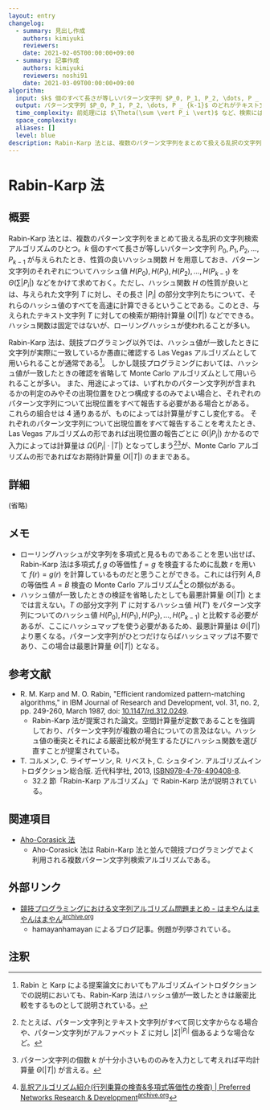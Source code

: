 ```yaml
---
layout: entry
changelog:
  - summary: 見出し作成
    authors: kimiyuki
    reviewers:
    date: 2021-02-05T00:00:00+09:00
  - summary: 記事作成
    authors: kimiyuki
    reviewers: noshi91
    date: 2021-03-09T00:00:00+09:00
algorithm:
  input: $k$ 個のすべて長さが等しいパターン文字列 $P_0, P_1, P_2, \dots, P _ {k-1}$ およびテキスト文字列 $T$
  output: パターン文字列 $P_0, P_1, P_2, \dots, P _ {k-1}$ のどれがテキスト文字列 $T$ に含まれるか。含まれるならその位置も求める。
  time_complexity: 前処理には $\Theta(\sum \vert P_i \vert)$ など、検索には平均 $O(\vert T \vert)$ など
  space_complexity:
  aliases: []
  level: blue
description: Rabin-Karp 法とは、複数のパターン文字列をまとめて扱える乱択の文字列検索アルゴリズムのひとつ。$k$ 個のパターン文字列 $P_0, P_1, P_2, \dots, P _ {k-1}$ のそれぞれについて $\Theta(\sum \vert P_i \vert)$ などをかけてハッシュ値を求めておくことで、与えられたテキスト文字列 $T$ に対し平均 $O(\vert T \vert)$ などでこれらの検索ができる。ハッシュ関数は固定ではないが、ローリングハッシュが使われることが多い。
---
```


# Rabin-Karp 法

## 概要

Rabin-Karp 法とは、複数のパターン文字列をまとめて扱える乱択の文字列検索アルゴリズムのひとつ。$k$ 個のすべて長さが等しいパターン文字列 $P_0, P_1, P_2, \dots, P _ {k-1}$ が与えられたとき、性質の良いハッシュ関数 $H$ を用意しておき、パターン文字列のそれぞれについてハッシュ値 $H(P_0), H(P_1), H(P_2), \dots, H(P _ {k-1})$ を $\Theta(\sum \vert P_i \vert)$ などをかけて求めておく。ただし、ハッシュ関数 $H$ の性質が良いとは、与えられた文字列 $T$ に対し、その長さ $\lvert P_i \rvert$ の部分文字列たちについて、それらのハッシュ値のすべてを高速に計算できるということである。このとき、与えられたテキスト文字列 $T$ に対しての検索が期待計算量 $O(\lvert T \rvert)$ などでできる。ハッシュ関数は固定ではないが、ローリングハッシュが使われることが多い。

Rabin-Karp 法は、競技プログラミング以外では、ハッシュ値が一致したときに文字列が実際に一致しているか愚直に確認する Las Vegas アルゴリズムとして用いられることが通常である[^usually-las-vegas]。
しかし競技プログラミングにおいては、ハッシュ値が一致したときの確認を省略して Monte Carlo アルゴリズムとして用いられることが多い。
また、用途によっては、いずれかのパターン文字列が含まれるかの判定のみやその出現位置をひとつ構成するのみでよい場合と、それぞれのパターン文字列について出現位置をすべて報告する必要がある場合とがある。
これらの組合せは $4$ 通りあるが、ものによっては計算量がすこし変化する。
それぞれのパターン文字列について出現位置をすべて報告することを考えたとき、Las Vegas アルゴリズムの形であれば出現位置の報告ごとに $\Theta(\lvert P_i \rvert)$ かかるので入力によっては計算量は $\Omega(\lvert P_i \rvert \cdot \lvert T \rvert)$ となってしまう[^las-vegas-all-pattern][^las-vegas-all-report-time-complexity]が、Monte Carlo アルゴリズムの形であればなお期待計算量 $O(\lvert T \rvert)$ のままである。

## 詳細

(省略)

## メモ

-   ローリングハッシュが文字列を多項式と見るものであることを思い出せば、Rabin-Karp 法は多項式 $f, g$ の等価性 $f = g$ を検査するために乱数 $r$ を用いて $f(r) = g(r)$ を計算しているものだと思うことができる。これには行列 $A, B$ の等価性 $A = B$ 検査の Monte Carlo アルゴリズム[^pfn-matrix-monte-carlo]との類似がある。
-   ハッシュ値が一致したときの検証を省略したとしても最悪計算量 $\Theta(\lvert T \rvert)$ とまでは言えない。$T$ の部分文字列 $T'$ に対するハッシュ値 $H(T')$ をパターン文字列についてのハッシュ値 $H(P_0), H(P_1), H(P_2), \dots, H(P _ {k-1})$ と比較する必要があるが、ここにハッシュマップを使う必要があるため、最悪計算量は $\Theta(\lvert T \rvert)$ より悪くなる。パターン文字列がひとつだけならばハッシュマップは不要であり、この場合は最悪計算量 $\Theta(\lvert T \rvert)$ となる。

## 参考文献

-   R. M. Karp and M. O. Rabin, "Efficient randomized pattern-matching algorithms," in IBM Journal of Research and Development, vol. 31, no. 2, pp. 249-260, March 1987, doi: [10.1147/rd.312.0249](https://doi.org/10.1147/rd.312.0249).
    -   Rabin-Karp 法が提案された論文。空間計算量が定数であることを強調しており、パターン文字列が複数の場合についての言及はない。ハッシュ値の衝突とそれによる厳密比較が発生するたびにハッシュ関数を選び直すことが提案されている。
-   T. コルメン, C. ライザーソン, R. リベスト, C. シュタイン. アルゴリズムイントロダクション総合版. 近代科学社, 2013, [ISBN978-4-76-490408-8](https://iss.ndl.go.jp/api/openurl?isbn=9784764904088).
    -   32.2 節「Rabin-Karp アルゴリズム」で Rabin-Karp 法が説明されている。

## 関連項目

-   [Aho-Corasick 法](/aho-corasick)
    -   Aho-Corasick 法は Rabin-Karp 法と並んで競技プログラミングでよく利用される複数パターン文字列検索アルゴリズムである。

## 外部リンク

-   [競技プログラミングにおける文字列アルゴリズム問題まとめ - はまやんはまやんはまやん](https://blog.hamayanhamayan.com/entry/2017/03/25/005452)<sup>[archive.org](https://web.archive.org/web/20210402112827/https://blog.hamayanhamayan.com/entry/2017/03/25/005452)</sup>
    -   <a class="handle">hamayanhamayan</a> によるブログ記事。例題が列挙されている。

## 注釈

[^usually-las-vegas]: Rabin と Karp による提案論文においてもアルゴリズムイントロダクションでの説明においても、Rabin-Karp 法はハッシュ値が一致したときは厳密比較をするものとして説明されている。
[^las-vegas-all-pattern]: たとえば、パターン文字列とテキスト文字列がすべて同じ文字からなる場合や、パターン文字列がアルファベット $\Sigma$ に対し $\lvert \Sigma \rvert^{\lvert P_i \rvert}$ 個あるような場合など。
[^las-vegas-all-report-time-complexity]: パターン文字列の個数 $k$ が十分小さいもののみを入力として考えれば平均計算量 $\Theta(\lvert T \rvert)$ が言える。
[^pfn-matrix-monte-carlo]: [乱択アルゴリズム紹介(行列乗算の検査&amp;多項式等価性の検査) &#124; Preferred Networks Research &amp; Development](https://tech.preferred.jp/ja/blog/matrix-multiplication-and-polynomial-identity/)<sup>[archive.org](https://web.archive.org/web/20210110054323/https://tech.preferred.jp/ja/blog/matrix-multiplication-and-polynomial-identity/)</sup>
